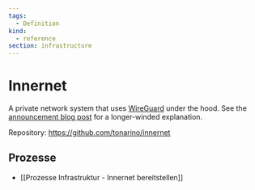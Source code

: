 ```yaml
---
tags:
  - Definition
kind:
  - reference
section: infrastructure
---
```

# Innernet

A private network system that uses [WireGuard](https://wireguard.com) under the hood. See the [announcement blog post](https://blog.tonari.no/introducing-innernet) for a longer-winded explanation.

Repository: <https://github.com/tonarino/innernet>

## Prozesse

* [[Prozesse Infrastruktur - Innernet bereitstellen]]